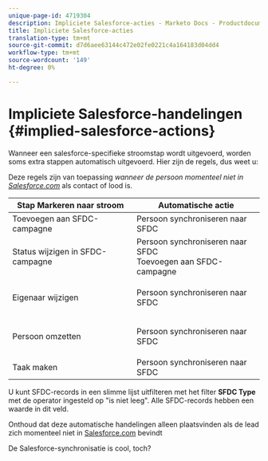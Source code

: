 ```yaml
---
unique-page-id: 4719304
description: Impliciete Salesforce-acties - Marketo Docs - Productdocumentatie
title: Impliciete Salesforce-acties
translation-type: tm+mt
source-git-commit: d7d6aee63144c472e02fe0221c4a164183d04dd4
workflow-type: tm+mt
source-wordcount: '149'
ht-degree: 0%

---
```



# Impliciete Salesforce-handelingen {#implied-salesforce-actions}

Wanneer een salesforce-specifieke stroomstap wordt uitgevoerd, worden soms extra stappen automatisch uitgevoerd. Hier zijn de regels, dus weet u:

Deze regels zijn van toepassing *wanneer de persoon momenteel niet in [Salesforce.com](http://Salesforce.com)* als contact of lood is.

<table> 
 <thead> 
  <tr> 
   <th>Stap Markeren naar stroom</th> 
   <th>Automatische actie</th> 
  </tr> 
 </thead> 
 <tbody> 
  <tr> 
   <td>Toevoegen aan SFDC-campagne</td> 
   <td>Persoon synchroniseren naar SFDC</td> 
  </tr> 
  <tr> 
   <td>Status wijzigen in SFDC-campagne</td> 
   <td>Persoon synchroniseren naar SFDC<br>Toevoegen aan SFDC-campagne</td> 
  </tr> 
  <tr> 
   <td>Eigenaar wijzigen</td> 
   <td><p>Persoon synchroniseren naar SFDC</p></td> 
  </tr> 
  <tr> 
   <td>Persoon omzetten</td> 
   <td><p>Persoon synchroniseren naar SFDC</p></td> 
  </tr> 
  <tr> 
   <td>Taak maken</td> 
   <td>Persoon synchroniseren naar SFDC</td> 
  </tr> 
 </tbody> 
</table>

U kunt SFDC-records in een slimme lijst uitfilteren met het filter **SFDC Type** met de operator ingesteld op &quot;is niet leeg&quot;. Alle SFDC-records hebben een waarde in dit veld.

Onthoud dat deze automatische handelingen alleen plaatsvinden als de lead zich momenteel niet in [Salesforce.com](http://Salesforce.com) bevindt

De Salesforce-synchronisatie is cool, toch?
